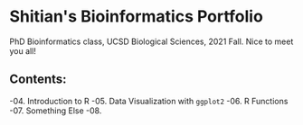 # Shitian's Bioinformatics Portfolio
PhD Bioinformatics class, UCSD Biological Sciences, 2021 Fall. 
Nice to meet you all! 

## Contents: 

-04. Introduction to R
-05. Data Visualization with `ggplot2`
-06. R Functions
-07. Something Else
-08. 
